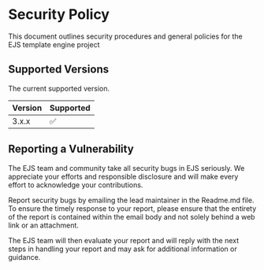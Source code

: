 # Security Policy
This document outlines security procedures and general policies for the EJS template engine project

## Supported Versions

The current supported version.

| Version | Supported          |
| ------- | ------------------ |
| 3.x.x   | :white_check_mark: |

## Reporting a Vulnerability
The EJS team and community take all security bugs in EJS seriously. 
We appreciate your efforts and responsible disclosure and will make every effort to acknowledge your contributions.

Report security bugs by emailing the lead maintainer in the Readme.md file.
To ensure the timely response to your report, please ensure that the entirety of the report is contained within the email body and not solely behind a web link or an attachment.

The EJS team will then evaluate your report and will reply with the next steps in handling your report and may ask for additional information or guidance.

